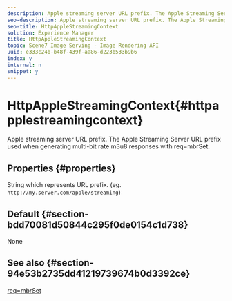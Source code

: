```yaml
---
description: Apple streaming server URL prefix. The Apple Streaming Server URL prefix used when generating multi-bit rate m3u8 responses with req=mbrSet.
seo-description: Apple streaming server URL prefix. The Apple Streaming Server URL prefix used when generating multi-bit rate m3u8 responses with req=mbrSet.
seo-title: HttpAppleStreamingContext
solution: Experience Manager
title: HttpAppleStreamingContext
topic: Scene7 Image Serving - Image Rendering API
uuid: e333c24b-b48f-439f-aa86-d223b533b9b6
index: y
internal: n
snippet: y
---
```


# HttpAppleStreamingContext{#httpapplestreamingcontext}

Apple streaming server URL prefix. The Apple Streaming Server URL prefix used when generating multi-bit rate m3u8 responses with req=mbrSet.

## Properties {#properties}

String which represents URL prefix. (eg. `http://my.server.com/apple/streaming`)

## Default {#section-bdd70081d50844c295f0de0154c1d738}

None

## See also {#section-94e53b2735dd41219739674b0d3392ce}

[req=mbrSet](../../../../../is-api/http-ref/image-serving-api-ref/c-http-protocol-reference/c-command-reference/r-req/r-mbrset.md#reference-603d75babde74508a878c27bd4cced73) 
